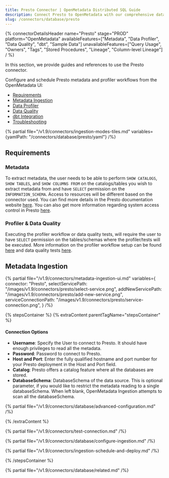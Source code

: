 ```yaml
---
title: Presto Connector | OpenMetadata Distributed SQL Guide
description: Connect Presto to OpenMetadata with our comprehensive database connector guide. Step-by-step setup, configuration, and metadata extraction for seamless integration.
slug: /connectors/database/presto
---
```


{% connectorDetailsHeader
name="Presto"
stage="PROD"
platform="OpenMetadata"
availableFeatures=["Metadata", "Data Profiler", "Data Quality", "dbt", "Sample Data"]
unavailableFeatures=["Query Usage", "Owners", "Tags", "Stored Procedures", "Lineage", "Column-level Lineage"]
/ %}

In this section, we provide guides and references to use the Presto connector.

Configure and schedule Presto metadata and profiler workflows from the OpenMetadata UI:

- [Requirements](#requirements)
- [Metadata Ingestion](#metadata-ingestion)
- [Data Profiler](/how-to-guides/data-quality-observability/profiler/workflow)
- [Data Quality](/how-to-guides/data-quality-observability/quality)
- [dbt Integration](/connectors/ingestion/workflows/dbt)
- [Troubleshooting](/connectors/database/presto/troubleshooting)

{% partial file="/v1.9/connectors/ingestion-modes-tiles.md" variables={yamlPath: "/connectors/database/presto/yaml"} /%}

## Requirements

### Metadata

To extract metadata, the user needs to be able to perform `SHOW CATALOGS`, `SHOW TABLES`, and `SHOW COLUMNS FROM` on the catalogs/tables you wish to extract metadata from and have `SELECT` permission on the `INFORMATION_SCHEMA`. Access to resources will be different based on the connector used. You can find more details in the Presto documentation website [here](https://prestodb.io/docs/current/connector.html). You can also get more information regarding system access control in Presto [here](https://prestodb.io/docs/current/security/built-in-system-access-control.html).

### Profiler & Data Quality
Executing the profiler workflow or data quality tests, will require the user to have `SELECT` permission on the tables/schemas where the profiler/tests will be executed. More information on the profiler workflow setup can be found [here](/how-to-guides/data-quality-observability/profiler/workflow) and data quality tests [here](/how-to-guides/data-quality-observability/quality).

## Metadata Ingestion

{% partial 
  file="/v1.9/connectors/metadata-ingestion-ui.md" 
  variables={
    connector: "Presto", 
    selectServicePath: "/images/v1.9/connectors/presto/select-service.png",
    addNewServicePath: "/images/v1.9/connectors/presto/add-new-service.png",
    serviceConnectionPath: "/images/v1.9/connectors/presto/service-connection.png",
} 
/%}

{% stepsContainer %}
{% extraContent parentTagName="stepsContainer" %}

#### Connection Options

- **Username**: Specify the User to connect to Presto. It should have enough privileges to read all the metadata.
- **Password**: Password to connect to Presto.
- **Host and Port**: Enter the fully qualified hostname and port number for your Presto deployment in the Host and Port field.
- **Catalog**: Presto offers a catalog feature where all the databases are stored.
- **DatabaseSchema**: DatabaseSchema of the data source. This is optional parameter, if you would like to restrict the metadata reading to a single databaseSchema. When left blank, OpenMetadata Ingestion attempts to scan all the databaseSchema.

{% partial file="/v1.9/connectors/database/advanced-configuration.md" /%}

{% /extraContent %}

{% partial file="/v1.9/connectors/test-connection.md" /%}

{% partial file="/v1.9/connectors/database/configure-ingestion.md" /%}

{% partial file="/v1.9/connectors/ingestion-schedule-and-deploy.md" /%}

{% /stepsContainer %}

{% partial file="/v1.9/connectors/database/related.md" /%}
